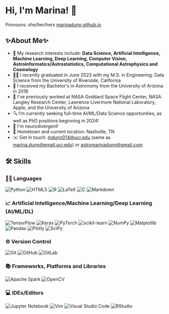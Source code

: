 # Hi, I'm Marina! 👋
Pronouns: she/her/hers
[marinadunn.github.io](https://marinadunn.github.io)

## ✨About Me✨
- 🔭 My research interests include: **Data Science, Artificial Intelligence, Machine Learning, Deep Learning, Computer Vision, Astroinformatics/Astrostatistics, Computational Astrophysics and Cosmology**
- 👩‍🎓 I recently graduated in June 2023 with my M.S. in Engineering: Data Science from the University of Riverside, California
- 🌌 I received my Bachelor's in Astronomy from the University of Arizona in 2018
- 🚀 I've previously worked at NASA Goddard Space Flight Center, NASA Langley Research Center, Lawrence Livermore National Laboratory, Apple, and the University of Arizona
- 🔍 I’m currently seeking full-time AI/ML/Data Science opportunities, as well as PhD positions beginning in 2024!
- 🧠 I'm neurodivergent!
- 📍 Hometown and current location: Nashville, TN
- ✉️ Get in touch: <mdunn014@ucr.edu> (same as <marina.dunn@email.ucr.edu>) or <astromarinadunn@gmail.com>
  
## 🛠️ Skills

  ### 👩‍💻 Languages
  ![Python](https://img.shields.io/badge/Python-3776AB?style=for-the-badge&logo=python&logoColor=white)
  ![HTML5](https://img.shields.io/badge/html5-%23E34F26.svg?style=for-the-badge&logo=html5&logoColor=white)
  ![R](https://img.shields.io/badge/r-%23276DC3.svg?style=for-the-badge&logo=r&logoColor=white)
  ![LaTeX](https://img.shields.io/badge/latex-%23008080.svg?style=for-the-badge&logo=latex&logoColor=white)
  ![C](https://img.shields.io/badge/c-%2300599C.svg?style=for-the-badge&logo=c&logoColor=white)
  ![Markdown](https://img.shields.io/badge/markdown-%23000000.svg?style=for-the-badge&logo=markdown&logoColor=white)

  ### 📈 Artificial Intelligence/Machine Learning/Deep Learning (AI/ML/DL)
  ![TensorFlow](https://img.shields.io/badge/TensorFlow-%23FF6F00.svg?style=for-the-badge&logo=TensorFlow&logoColor=white)
  ![Keras](https://img.shields.io/badge/Keras-%23D00000.svg?style=for-the-badge&logo=Keras&logoColor=white)
  ![PyTorch](https://img.shields.io/badge/PyTorch-%23EE4C2C.svg?style=for-the-badge&logo=PyTorch&logoColor=white)
  ![scikit-learn](https://img.shields.io/badge/scikit--learn-%23F7931E.svg?style=for-the-badge&logo=scikit-learn&logoColor=white)
  ![NumPy](https://img.shields.io/badge/numpy-%23013243.svg?style=for-the-badge&logo=numpy&logoColor=white)
  ![Matplotlib](https://img.shields.io/badge/Matplotlib-%23ffffff.svg?style=for-the-badge&logo=Matplotlib&logoColor=black)
  ![Pandas](https://img.shields.io/badge/pandas-%23150458.svg?style=for-the-badge&logo=pandas&logoColor=white)
  ![Plotly](https://img.shields.io/badge/Plotly-%233F4F75.svg?style=for-the-badge&logo=plotly&logoColor=white)
  ![SciPy](https://img.shields.io/badge/SciPy-%230C55A5.svg?style=for-the-badge&logo=scipy&logoColor=%white)

  ### ⚙️ Version Control
  ![Git](https://img.shields.io/badge/git-%23F05033.svg?style=for-the-badge&logo=git&logoColor=white)
  ![GitHub](https://img.shields.io/badge/github-%23121011.svg?style=for-the-badge&logo=github&logoColor=white)
  ![GitLab](https://img.shields.io/badge/gitlab-%23181717.svg?style=for-the-badge&logo=gitlab&logoColor=white)

  ### 📚 Frameworks, Platforms and Libraries
  ![Apache Spark](https://img.shields.io/badge/Apache%20Spark-FDEE21?style=flat-square&logo=apachespark&logoColor=black)
  ![OpenCV](https://img.shields.io/badge/opencv-%23white.svg?style=for-the-badge&logo=opencv&logoColor=white)

  ### 💻 IDEs/Editors
  ![Jupyter Notebook](https://img.shields.io/badge/jupyter-%23FA0F00.svg?style=for-the-badge&logo=jupyter&logoColor=white)
  ![Vim](https://img.shields.io/badge/VIM-%2311AB00.svg?style=for-the-badge&logo=vim&logoColor=white)
  ![Visual Studio Code](https://img.shields.io/badge/Visual%20Studio%20Code-0078d7.svg?style=for-the-badge&logo=visual-studio-code&logoColor=white)
  ![RStudio](https://img.shields.io/badge/RStudio-4285F4?style=for-the-badge&logo=rstudio&logoColor=white)

